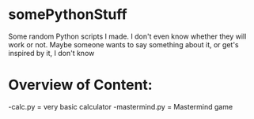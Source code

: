 # somePythonStuff
Some random Python scripts I made.
I don't even know whether they will work or not.
Maybe someone wants to say something about it, or get's inspired by it, I don't know

# Overview of Content:
-calc.py = very basic calculator
-mastermind.py = Mastermind game
